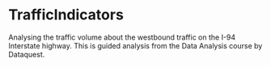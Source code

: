 # TrafficIndicators
Analysing the traffic volume about the westbound traffic on the I-94 Interstate highway. This is guided analysis from the Data Analysis course by Dataquest.
